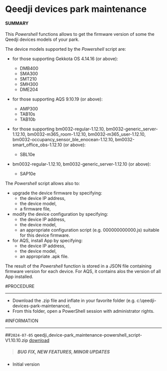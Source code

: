 # Qeedji devices park maintenance

#### **SUMMARY**

This *Powershell* functions allows to get the firmware version of some the Qeedji devices models of your park.

The device models supported by the *Powershell* script are:

- for those supporting Gekkota OS 4.14.16 (or above):
	- DMB400
	- SMA300
	- SMT210
	- SMH300
	- DME204

- for those supporting AQS 9.10.19 (or above):
	- AMP300
	- TAB10s
	- TAB10b

- for those supporting bm0032-regular-1.12.10, bm0032-generic_server-1.12.10, bm0032-m365_room-1.12.10, bm0032-m365_user-1.12.10, bm0032-occupancy_sensor_ble_enocean-1.12.10, bm0032-smart_office_obs-1.12.10 (or above):
	- SBL10e

- bm0032-regular-1.12.10, bm0032-generic_server-1.12.10 (or above):
	- SAP10e

The *Powershell* script allows also to:

- upgrade the device firmware by specifying:
	- the device IP address,
	- the device model,
	- a firmware file,
- modify the device configuration by specifying:
	- the device IP address,
	- the device model,
	- an appropriate configuration script (e.g. 000000000000.js) suitable for this device firmware.
- for AQS, install App by specifying:
	- the device IP address,
	- the device model,
	- an appropriate .apk file.

The result of the *Powershell* function is stored in a JSON file containing firmware version for each device. For AQS, it contains alos the version of all App installed.

#PROCEDURE
***********************************************************************
- Download the .zip file and inflate in your favorite folder (e.g. c:\qeedji-devices-park-maintenance\),
- From this folder, open a PowerShell session with administrator rights.

#INFORMATION
***********************************************************************
##`2024-07-05` qeedji_device-park_maintenance-powershell_script-V1.10.10.zip [download](https://github.com/innes-labs/archives/downloads/scripts/powershell/qeedji_device-park_maintenance-powershell_script-V1.10.10.zip)
>##### **BUG FIX, NEW FEATURES, MINOR UPDATES**
- Initial version
